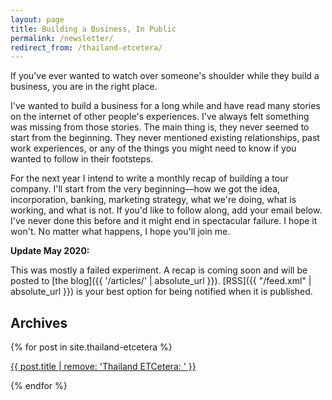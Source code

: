 ```yaml
---
layout: page
title: Building a Business, In Public
permalink: /newsletter/
redirect_from: /thailand-etcetera/
---
```


If you've ever wanted to watch over someone's shoulder while they build a business, you are in the right place.

I've wanted to build a business for a long while and have read many stories on the internet of other people's experiences. I've always felt something was missing from those stories. The main thing is, they never seemed to start from the beginning. They never mentioned existing relationships, past work experiences, or any of the things you might need to know if you wanted to follow in their footsteps.

For the next year I intend to write a monthly recap of building a tour company. I'll start from the very beginning—how we got the idea, incorporation, banking, marketing strategy, what we're doing, what is working, and what is not. If you'd like to follow along, add your email below. I've never done this before and it might end in spectacular failure. I hope it won't. No matter what happens, I hope you'll join me.

**Update May 2020:**

This was mostly a failed experiment. A recap is coming soon and will be posted to [the blog]({{ '/articles/' | absolute_url }}). [RSS]({{ "/feed.xml" | absolute_url }}) is your best option for being notified when it is published.

<h2>Archives</h2>

<div class="row justify-content-start">
  {% for post in site.thailand-etcetera %}
    <article>
      <p class="post-title"><a href="{{ post.url | absolute_url }}">{{ post.title | remove: 'Thailand ETCetera: ' }}</a></p>
    </article>
  {% endfor %}
</div>
